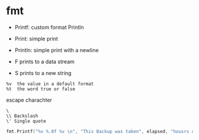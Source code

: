 # fmt

* Printf: custom format Println
* Print: simple print
* Println: simple print with a newline



* F prints to a data stream
* S prints to a new string

```
%v	the value in a default format
%t	the word true or false
```

escape charachter

```
\
\\ Backslash
\' Single quote
```

```go
fmt.Printf("%v %.0f %v \n", "This Backup was taken", elapsed, "housrs of ago")
```
